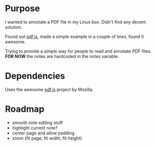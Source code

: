 # Purpose

I wanted to annotate a PDF file in my Linux box.
Didn't find any decent solution.

Found out [pdf.js](http://mozilla.github.com/pdf.js/), made a simple example in a couple of lines, found it awesome.

Trying to provide a simple way for people to read and annotate PDF files.
**FOR NOW** the notes are hardcoded in the notes variable.



# Dependencies

Uses the awesome [pdf.js](http://mozilla.github.com/pdf.js/) project by Mozilla.



# Roadmap

* smooth note editing stuff
* highlight current note?
* center page and allow padding
* zoom (fit page, fit width, fit height)
